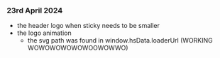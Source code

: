 ### 23rd April 2024

- the header logo when sticky needs to be smaller
- the logo animation
  - the svg path was found in window.hsData.loaderUrl (WORKING WOWOWOWOWOWOOWOWWO)
